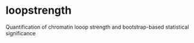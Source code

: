 # loopstrength
Quantification of chromatin looop strength and bootstrap-based statistical significance

